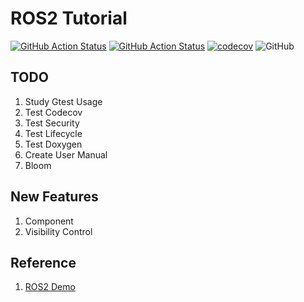 # ROS2 Tutorial
[![GitHub Action Status](https://github.com/rjshim/ros2_tutorial/workflows/CI/badge.svg)](https://github.com/rjshim/ros2_tutorial) [![GitHub Action Status](https://github.com/rjshim/ros2_tutorial/workflows/Lint/badge.svg)](https://github.com/rjshim/ros2_tutorial) [![codecov](https://codecov.io/gh/rjshim/ros2_tutorial/branch/master/graph/badge.svg)](https://codecov.io/gh/rjshim/ros2_tutorial) ![GitHub](https://img.shields.io/github/license/rjshim/ros2_tutorial)

## TODO
1. Study Gtest Usage
2. Test Codecov
3. Test Security
4. Test Lifecycle
5. Test Doxygen
6. Create User Manual
7. Bloom

## New Features
1. Component
2. Visibility Control

## Reference
1. [ROS2 Demo](https://github.com/ros2/demos)
